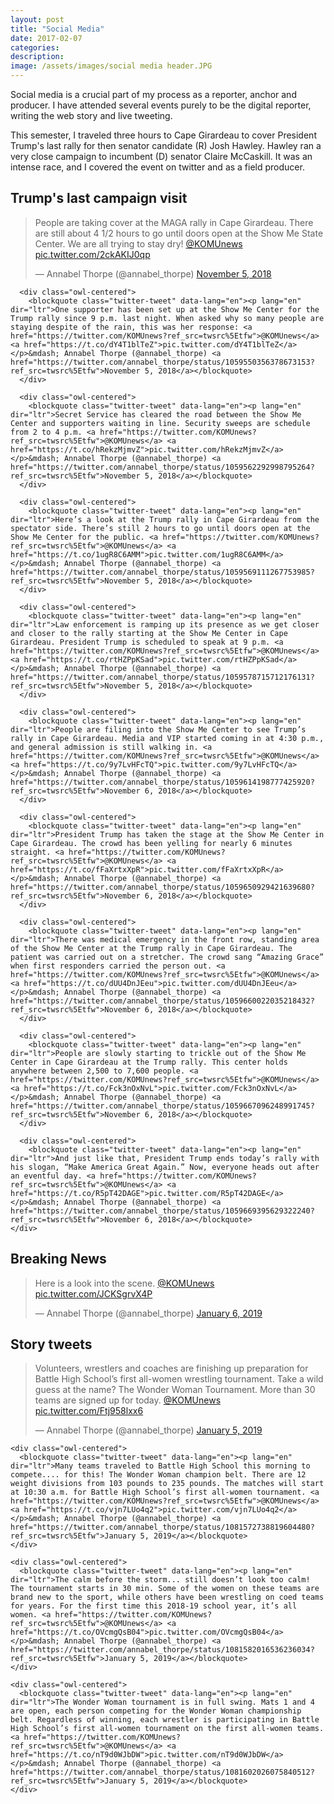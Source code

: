 ```yaml
---
layout: post
title: "Social Media"
date: 2017-02-07
categories:
description:
image: /assets/images/social media header.JPG
---
```

Social media is a crucial part of my process as a reporter, anchor and producer. I have attended several events purely to be the digital reporter, writing the web story and live tweeting.
<div>
</div>
This semester, I traveled three hours to Cape Girardeau to cover President Trump's last rally for then senator candidate (R) Josh Hawley. Hawley ran a very close campaign to incumbent (D) senator Claire McCaskill. It was an intense race, and I covered the event on twitter and as a field producer.

<section id="Reels" class="section-padding bg-alpha">

  <script async src="https://platform.twitter.com/widgets.js" charset="utf-8"></script>

  <div class="grid--quintuple">
    <h2 class="section-header">Trump's last campaign visit</h2>
    <div class="portfolio-carousel owl-carousel">
      <div class="owl-centered">
          <blockquote class="twitter-tweet" data-lang="en"><p lang="en" dir="ltr">People are taking cover at the MAGA rally in Cape Girardeau. There are still about 4 1/2 hours to go until doors open at the Show Me State Center. We are all trying to stay dry! <a href="https://twitter.com/KOMUnews?ref_src=twsrc%5Etfw">@KOMUnews</a> <a href="https://t.co/2ckAKIJ0qp">pic.twitter.com/2ckAKIJ0qp</a></p>&mdash; Annabel Thorpe (@annabel_thorpe) <a href="https://twitter.com/annabel_thorpe/status/1059527244836679680?ref_src=twsrc%5Etfw">November 5, 2018</a></blockquote>
      </div>

      <div class="owl-centered">
        <blockquote class="twitter-tweet" data-lang="en"><p lang="en" dir="ltr">One supporter has been set up at the Show Me Center for the Trump rally since 9 p.m. last night. When asked why so many people are staying despite of the rain, this was her response: <a href="https://twitter.com/KOMUnews?ref_src=twsrc%5Etfw">@KOMUnews</a> <a href="https://t.co/dY4T1blTeZ">pic.twitter.com/dY4T1blTeZ</a></p>&mdash; Annabel Thorpe (@annabel_thorpe) <a href="https://twitter.com/annabel_thorpe/status/1059550356378673153?ref_src=twsrc%5Etfw">November 5, 2018</a></blockquote>
      </div>

      <div class="owl-centered">
        <blockquote class="twitter-tweet" data-lang="en"><p lang="en" dir="ltr">Secret Service has cleared the road between the Show Me Center and supporters waiting in line. Security sweeps are schedule from 2 to 4 p.m. <a href="https://twitter.com/KOMUnews?ref_src=twsrc%5Etfw">@KOMUnews</a> <a href="https://t.co/hRekzMjmvZ">pic.twitter.com/hRekzMjmvZ</a></p>&mdash; Annabel Thorpe (@annabel_thorpe) <a href="https://twitter.com/annabel_thorpe/status/1059562292998795264?ref_src=twsrc%5Etfw">November 5, 2018</a></blockquote>
      </div>

      <div class="owl-centered">
        <blockquote class="twitter-tweet" data-lang="en"><p lang="en" dir="ltr">Here’s a look at the Trump rally in Cape Girardeau from the spectator side. There’s still 2 hours to go until doors open at the Show Me Center for the public. <a href="https://twitter.com/KOMUnews?ref_src=twsrc%5Etfw">@KOMUnews</a> <a href="https://t.co/1ugR8C6AMM">pic.twitter.com/1ugR8C6AMM</a></p>&mdash; Annabel Thorpe (@annabel_thorpe) <a href="https://twitter.com/annabel_thorpe/status/1059569111267753985?ref_src=twsrc%5Etfw">November 5, 2018</a></blockquote>
      </div>

      <div class="owl-centered">
        <blockquote class="twitter-tweet" data-lang="en"><p lang="en" dir="ltr">Law enforcement is ramping up its presence as we get closer and closer to the rally starting at the Show Me Center in Cape Girardeau. President Trump is scheduled to speak at 9 p.m. <a href="https://twitter.com/KOMUnews?ref_src=twsrc%5Etfw">@KOMUnews</a> <a href="https://t.co/rtHZPpKSad">pic.twitter.com/rtHZPpKSad</a></p>&mdash; Annabel Thorpe (@annabel_thorpe) <a href="https://twitter.com/annabel_thorpe/status/1059578715712176131?ref_src=twsrc%5Etfw">November 5, 2018</a></blockquote>
      </div>

      <div class="owl-centered">
        <blockquote class="twitter-tweet" data-lang="en"><p lang="en" dir="ltr">People are filing into the Show Me Center to see Trump’s rally in Cape Girardeau. Media and VIP started coming in at 4:30 p.m., and general admission is still walking in. <a href="https://twitter.com/KOMUnews?ref_src=twsrc%5Etfw">@KOMUnews</a> <a href="https://t.co/9y7LvHFcTQ">pic.twitter.com/9y7LvHFcTQ</a></p>&mdash; Annabel Thorpe (@annabel_thorpe) <a href="https://twitter.com/annabel_thorpe/status/1059614198777425920?ref_src=twsrc%5Etfw">November 6, 2018</a></blockquote>
      </div>

      <div class="owl-centered">
        <blockquote class="twitter-tweet" data-lang="en"><p lang="en" dir="ltr">President Trump has taken the stage at the Show Me Center in Cape Girardeau. The crowd has been yelling for nearly 6 minutes straight. <a href="https://twitter.com/KOMUnews?ref_src=twsrc%5Etfw">@KOMUnews</a> <a href="https://t.co/fFaXrtxXpR">pic.twitter.com/fFaXrtxXpR</a></p>&mdash; Annabel Thorpe (@annabel_thorpe) <a href="https://twitter.com/annabel_thorpe/status/1059650929421639680?ref_src=twsrc%5Etfw">November 6, 2018</a></blockquote>
      </div>

      <div class="owl-centered">
        <blockquote class="twitter-tweet" data-lang="en"><p lang="en" dir="ltr">There was medical emergency in the front row, standing area of the Show Me Center at the Trump rally in Cape Girardeau. The patient was carried out on a stretcher. The crowd sang “Amazing Grace” when first responders carried the person out. <a href="https://twitter.com/KOMUnews?ref_src=twsrc%5Etfw">@KOMUnews</a> <a href="https://t.co/dUU4DnJEeu">pic.twitter.com/dUU4DnJEeu</a></p>&mdash; Annabel Thorpe (@annabel_thorpe) <a href="https://twitter.com/annabel_thorpe/status/1059660022035218432?ref_src=twsrc%5Etfw">November 6, 2018</a></blockquote>
      </div>

      <div class="owl-centered">
        <blockquote class="twitter-tweet" data-lang="en"><p lang="en" dir="ltr">People are slowly starting to trickle out of the Show Me Center in Cape Girardeau at the Trump rally. This center holds anywhere between 2,500 to 7,600 people. <a href="https://twitter.com/KOMUnews?ref_src=twsrc%5Etfw">@KOMUnews</a> <a href="https://t.co/Fck3nOxNvL">pic.twitter.com/Fck3nOxNvL</a></p>&mdash; Annabel Thorpe (@annabel_thorpe) <a href="https://twitter.com/annabel_thorpe/status/1059667096248991745?ref_src=twsrc%5Etfw">November 6, 2018</a></blockquote>
      </div>

      <div class="owl-centered">
        <blockquote class="twitter-tweet" data-lang="en"><p lang="en" dir="ltr">And just like that, President Trump ends today’s rally with his slogan, “Make America Great Again.” Now, everyone heads out after an eventful day. <a href="https://twitter.com/KOMUnews?ref_src=twsrc%5Etfw">@KOMUnews</a> <a href="https://t.co/R5pT42DAGE">pic.twitter.com/R5pT42DAGE</a></p>&mdash; Annabel Thorpe (@annabel_thorpe) <a href="https://twitter.com/annabel_thorpe/status/1059669395629322240?ref_src=twsrc%5Etfw">November 6, 2018</a></blockquote>
    </div>    
  </div>
</div>  

<div class="grid--quintuple">
  <h2 class="section-header">Breaking News</h2>
  <div class="portfolio-carousel owl-carousel">
    <div class="owl-centered">
      <blockquote class="twitter-tweet" data-lang="en"><p lang="en" dir="ltr">Here is a look into the scene. <a href="https://twitter.com/KOMUnews?ref_src=twsrc%5Etfw">@KOMUnews</a> <a href="https://t.co/JCKSgrvX4P">pic.twitter.com/JCKSgrvX4P</a></p>&mdash; Annabel Thorpe (@annabel_thorpe) <a href="https://twitter.com/annabel_thorpe/status/1081781550751076352?ref_src=twsrc%5Etfw">January 6, 2019</a></blockquote>
    </div>
  </div>
</div>


<div class="grid--quintuple">
  <h2 class="section-header">Story tweets</h2>

  <div class="portfolio-carousel owl-carousel">
    <div class="owl-centered">
      <blockquote class="twitter-tweet" data-lang="en"><p lang="en" dir="ltr">Volunteers, wrestlers and coaches are finishing up preparation for Battle High School’s first all-women wrestling tournament. Take a wild guess at the name? The Wonder Woman Tournament. More than 30 teams are signed up for today. <a href="https://twitter.com/KOMUnews?ref_src=twsrc%5Etfw">@KOMUnews</a> <a href="https://t.co/Ftj958lxx6">pic.twitter.com/Ftj958lxx6</a></p>&mdash; Annabel Thorpe (@annabel_thorpe) <a href="https://twitter.com/annabel_thorpe/status/1081566564455993344?ref_src=twsrc%5Etfw">January 5, 2019</a></blockquote>
    </div>

    <div class="owl-centered">
      <blockquote class="twitter-tweet" data-lang="en"><p lang="en" dir="ltr">Many teams traveled to Battle High School this morning to compete.... for this! The Wonder Woman champion belt. There are 12 weight divisions from 103 pounds to 235 pounds. The matches will start at 10:30 a.m. for Battle High School’s first all-women tournament. <a href="https://twitter.com/KOMUnews?ref_src=twsrc%5Etfw">@KOMUnews</a> <a href="https://t.co/vjn7LUo4q2">pic.twitter.com/vjn7LUo4q2</a></p>&mdash; Annabel Thorpe (@annabel_thorpe) <a href="https://twitter.com/annabel_thorpe/status/1081572738819604480?ref_src=twsrc%5Etfw">January 5, 2019</a></blockquote>
    </div>

    <div class="owl-centered">
      <blockquote class="twitter-tweet" data-lang="en"><p lang="en" dir="ltr">The calm before the storm... still doesn’t look too calm! The tournament starts in 30 min. Some of the women on these teams are brand new to the sport, while others have been wrestling on coed teams for years. For the first time this 2018-19 school year, it’s all women. <a href="https://twitter.com/KOMUnews?ref_src=twsrc%5Etfw">@KOMUnews</a> <a href="https://t.co/OVcmgQsB04">pic.twitter.com/OVcmgQsB04</a></p>&mdash; Annabel Thorpe (@annabel_thorpe) <a href="https://twitter.com/annabel_thorpe/status/1081582016536236034?ref_src=twsrc%5Etfw">January 5, 2019</a></blockquote>
    </div>

    <div class="owl-centered">
      <blockquote class="twitter-tweet" data-lang="en"><p lang="en" dir="ltr">The Wonder Woman tournament is in full swing. Mats 1 and 4 are open, each person competing for the Wonder Woman championship belt. Regardless of winning, each wrestler is participating in Battle High School’s first all-women tournament on the first all-women teams. <a href="https://twitter.com/KOMUnews?ref_src=twsrc%5Etfw">@KOMUnews</a> <a href="https://t.co/nT9d0WJbDW">pic.twitter.com/nT9d0WJbDW</a></p>&mdash; Annabel Thorpe (@annabel_thorpe) <a href="https://twitter.com/annabel_thorpe/status/1081602026075840512?ref_src=twsrc%5Etfw">January 5, 2019</a></blockquote>
    </div>
  </div>
</div>
